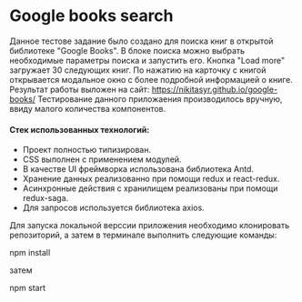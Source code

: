 # Google books search

Данное тестове задание было создано для поиска книг в открытой библиотеке "Google Books". В блоке поиска можно выбрать необходимые параметры поиска и запустить его. Кнопка "Load more" загружает 30 следующих книг. По нажатию на карточку с книгой открывается модальное окно с более подробной информацией о книге.
Результат работы выложен на сайт: https://nikitasyr.github.io/google-books/
Тестирование данного приложаения производилось вручную, ввиду малого количества компонентов.

#### Стек использованных технологий: 
* Проект полностью типизирован.
* CSS выполнен с применением модулей. 
* В качестве UI фреймворка использована библиотека Antd.
* Хранение данных реализованно при помощи redux и react-redux.
* Асинхронные действия с хранилищем реализованы при помощи redux-saga.
* Для запросов используется библиотека axios.

Для запуска локальной верссии приложения необходимо клонировать репозиторий, а затем в терминале выполнить следующие команды:  

npm install

затем

npm start
